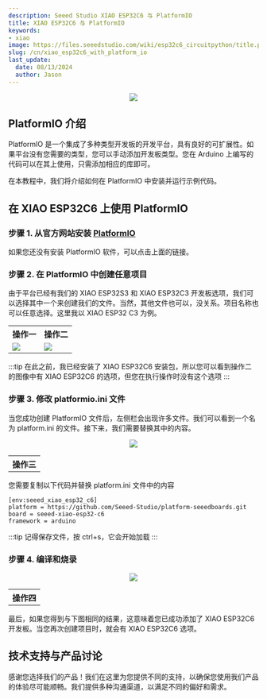 ```yaml
---
description: Seeed Studio XIAO ESP32C6 与 PlatformIO
title: XIAO ESP32C6 与 PlatformIO
keywords:
- xiao
image: https://files.seeedstudio.com/wiki/esp32c6_circuitpython/title.png
slug: /cn/xiao_esp32c6_with_platform_io
last_update:
  date: 08/13/2024
  author: Jason
---
```


<div align="center"><img width={600} src="https://files.seeedstudio.com/wiki/esp32c6_platformio/7.png" /></div>

## PlatformIO 介绍

PlatformIO 是一个集成了多种类型开发板的开发平台，具有良好的可扩展性。如果平台没有您需要的类型，您可以手动添加开发板类型。您在 Arduino 上编写的代码可以在其上使用，只需添加相应的库即可。

在本教程中，我们将介绍如何在 PlatformIO 中安装并运行示例代码。

## 在 XIAO ESP32C6 上使用 PlatformIO

### 步骤 1. 从官方网站安装 [PlatformIO](https://platformio.org/platformio-ide)

如果您还没有安装 PlatformIO 软件，可以点击上面的链接。

### 步骤 2. 在 PlatformIO 中创建任意项目

由于平台已经有我们的 XIAO ESP32S3 和 XIAO ESP32C3 开发板选项，我们可以选择其中一个来创建我们的文件。当然，其他文件也可以，没关系。项目名称也可以任意选择。这里我以 XIAO ESP32 C3 为例。

<table align="center">
  <tr>
      <th>操作一</th>
        <th>操作二</th>
  </tr>
  <tr>
      <td><div style={{textAlign:'center'}}><img src="https://files.seeedstudio.com/wiki/esp32c6_platformio/4.png" style={{width:500, height:'auto'}}/></div></td>
        <td><div style={{textAlign:'center'}}><img src="https://files.seeedstudio.com/wiki/esp32c6_platformio/3.png" style={{width:700, height:'auto'}}/></div></td>
  </tr>
</table>

:::tip
在此之前，我已经安装了 XIAO ESP32C6 安装包，所以您可以看到操作二的图像中有 XIAO ESP32C6 的选项，但您在执行操作时没有这个选项
:::

### 步骤 3. 修改 platformio.ini 文件

当您成功创建 PlatformIO 文件后，左侧栏会出现许多文件。我们可以看到一个名为 platform.ini 的文件。接下来，我们需要替换其中的内容。
<table align="center">
  <tr>
      <th>操作三</th>
  </tr>
  <tr>
<div align="center"><img width={500} src="https://files.seeedstudio.com/wiki/XIAO_PlatformIO/platformIO_file.jpg" /></div>
  </tr>
</table>

您需要复制以下代码并替换 platform.ini 文件中的内容

```
[env:seeed_xiao_esp32_c6]
platform = https://github.com/Seeed-Studio/platform-seeedboards.git
board = seeed-xiao-esp32-c6
framework = arduino
```
:::tip
记得保存文件，按 ctrl+s，它会开始加载
:::

### 步骤 4. 编译和烧录

<table align="center">
  <tr>
      <th>操作四</th>
  </tr>
  <tr>
<div align="center"><img width={800} src="https://files.seeedstudio.com/wiki/esp32c6_platformio/setup3.png" /></div>
  </tr>
</table>

最后，如果您得到与下图相同的结果，这意味着您已成功添加了 XIAO ESP32C6 开发板。当您再次创建项目时，就会有 XIAO ESP32C6 选项。

## 技术支持与产品讨论

感谢您选择我们的产品！我们在这里为您提供不同的支持，以确保您使用我们产品的体验尽可能顺畅。我们提供多种沟通渠道，以满足不同的偏好和需求。

<div class="button_tech_support_container">
<a href="https://forum.seeedstudio.com/" class="button_forum"></a> 
<a href="https://www.seeedstudio.com/contacts" class="button_email"></a>
</div>

<div class="button_tech_support_container">
<a href="https://discord.gg/eWkprNDMU7" class="button_discord"></a> 
<a href="https://github.com/Seeed-Studio/wiki-documents/discussions/69" class="button_discussion"></a>
</div>